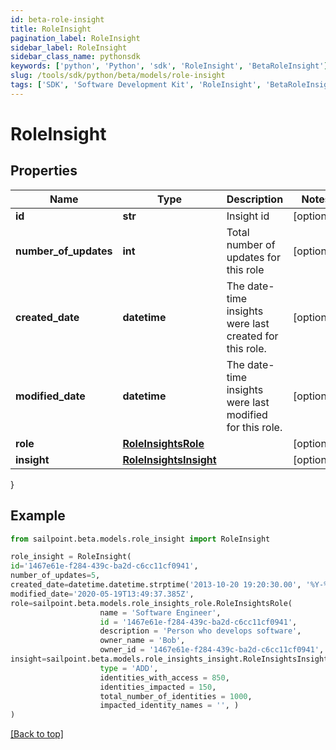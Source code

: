 ```yaml
---
id: beta-role-insight
title: RoleInsight
pagination_label: RoleInsight
sidebar_label: RoleInsight
sidebar_class_name: pythonsdk
keywords: ['python', 'Python', 'sdk', 'RoleInsight', 'BetaRoleInsight']
slug: /tools/sdk/python/beta/models/role-insight
tags: ['SDK', 'Software Development Kit', 'RoleInsight', 'BetaRoleInsight']
---
```


# RoleInsight

## Properties

| Name | Type | Description | Notes |
| --- | --- | --- | --- |
| **id** | **str** | Insight id | [optional] |
| **number_of_updates** | **int** | Total number of updates for this role | [optional] |
| **created_date** | **datetime** | The date-time insights were last created for this role. | [optional] |
| **modified_date** | **datetime** | The date-time insights were last modified for this role. | [optional] |
| **role** | [**RoleInsightsRole**](role-insights-role) |  | [optional] |
| **insight** | [**RoleInsightsInsight**](role-insights-insight) |  | [optional] |

}

## Example

```python
from sailpoint.beta.models.role_insight import RoleInsight

role_insight = RoleInsight(
id='1467e61e-f284-439c-ba2d-c6cc11cf0941',
number_of_updates=5,
created_date=datetime.datetime.strptime('2013-10-20 19:20:30.00', '%Y-%m-%d %H:%M:%S.%f'),
modified_date='2020-05-19T13:49:37.385Z',
role=sailpoint.beta.models.role_insights_role.RoleInsightsRole(
                    name = 'Software Engineer',
                    id = '1467e61e-f284-439c-ba2d-c6cc11cf0941',
                    description = 'Person who develops software',
                    owner_name = 'Bob',
                    owner_id = '1467e61e-f284-439c-ba2d-c6cc11cf0941', ),
insight=sailpoint.beta.models.role_insights_insight.RoleInsightsInsight(
                    type = 'ADD',
                    identities_with_access = 850,
                    identities_impacted = 150,
                    total_number_of_identities = 1000,
                    impacted_identity_names = '', )
)

```

[[Back to top]](#)
